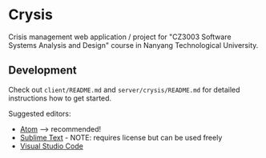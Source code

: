 # Crysis

Crisis management web application / project for "CZ3003 Software Systems Analysis and Design" course in Nanyang Technological University.

## Development

Check out `client/README.md` and `server/crysis/README.md` for detailed instructions how to get started.

Suggested editors:
* [Atom](https://atom.io/) --> recommended!
* [Sublime Text](https://www.sublimetext.com/) - NOTE: requires license but can be used freely
* [Visual Studio Code](https://code.visualstudio.com)
